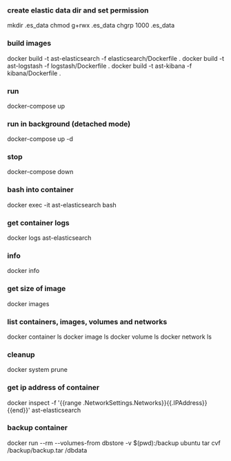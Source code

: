 ### create elastic data dir and set permission
mkdir .es_data
chmod g+rwx .es_data
chgrp 1000 .es_data

### build images
docker build -t ast-elasticsearch -f elasticsearch/Dockerfile .
docker build -t ast-logstash -f logstash/Dockerfile .
docker build -t ast-kibana -f kibana/Dockerfile .

### run
docker-compose up

### run in background (detached mode)
docker-compose up -d

### stop
docker-compose down

### bash into container
docker exec -it ast-elasticsearch bash

### get container logs
docker logs ast-elasticsearch

### info
docker info

### get size of image
docker images

### list containers, images, volumes and networks
docker container ls
docker image ls
docker volume ls
docker network ls

### cleanup
docker system prune

### get ip address of container
docker inspect -f '{{range .NetworkSettings.Networks}}{{.IPAddress}}{{end}}' ast-elasticsearch

### backup container
docker run --rm --volumes-from dbstore -v $(pwd):/backup ubuntu tar cvf /backup/backup.tar /dbdata

